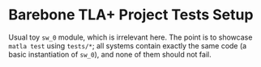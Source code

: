 # Barebone TLA+ Project Tests Setup

Usual toy `sw_0` module, which is irrelevant here. The point is to showcase `matla test` using
`tests/*`; all systems contain exactly the same code (a basic instantiation of `sw_0`), and none of
them should not fail.

